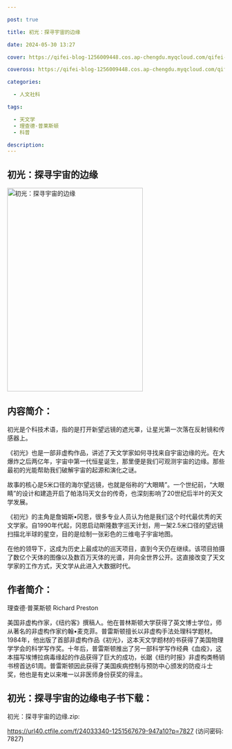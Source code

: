 ```yaml
---

post: true

title: 初光：探寻宇宙的边缘

date: 2024-05-30 13:27

cover: https://qifei-blog-1256009448.cos.ap-chengdu.myqcloud.com/qifei-blog/s34342358.jpg

coveross: https://qifei-blog-1256009448.cos.ap-chengdu.myqcloud.com/qifei-blog/s34342358.jpg

categories:

  - 人文社科

tags:

  - 天文学
  - 理查德·普莱斯顿
  - 科普

description:
---
```


## 初光：探寻宇宙的边缘

<img alt="初光：探寻宇宙的边缘" class="aligncenter loading" data-was-processed="true" decoding="async" fetchpriority="high" height="471" src="https://qifei-blog-1256009448.cos.ap-chengdu.myqcloud.com/qifei-blog/s34342358.jpg" style="cursor: zoom-in;" width="314"/>

## 内容简介：

初光是个科技术语，指的是打开新望远镜的遮光罩，让星光第一次落在反射镜和传感器上。

《初光》也是一部非虚构作品，讲述了天文学家如何寻找来自宇宙边缘的光。在大爆炸之后两亿年，宇宙中第一代恒星诞生，那里便是我们可观测宇宙的边缘。那些最初的光能帮助我们破解宇宙的起源和演化之谜。

故事的核心是5米口径的海尔望远镜，也就是俗称的“大眼睛”。一个世纪前，“大眼睛”的设计和建造开启了帕洛玛天文台的传奇，也深刻影响了20世纪后半叶的天文学发展。

《初光》的主角是詹姆斯•冈恩，很多专业人员认为他是我们这个时代最优秀的天文学家。自1990年代起，冈恩启动斯隆数字巡天计划，用一架2.5米口径的望远镜扫描北半球的星空，目的是绘制一张彩色的三维电子宇宙地图。

在他的领导下，这成为历史上最成功的巡天项目，直到今天仍在继续。该项目拍摄了数亿个天体的图像以及数百万天体的光谱，并向全世界公开。这直接改变了天文学家的工作方式，天文学从此进入大数据时代。

## 作者简介：

理查德·普莱斯顿 Richard Preston

美国非虚构作家，《纽约客》撰稿人。他在普林斯顿大学获得了英文博士学位，师从著名的非虚构作家约翰•麦克菲。普雷斯顿擅长以非虚构手法处理科学题材。1984年，他出版了首部非虚构作品《初光》，这本天文学题材的书获得了美国物理学学会的科学写作奖。十年后，普雷斯顿推出了另一部科学写作经典《血疫》，这本描写埃博拉病毒缘起的作品获得了巨大的成功，长踞《纽约时报》非虚构类畅销书榜首达61周。普雷斯顿因此获得了美国疾病控制与预防中心颁发的防疫斗士奖，他也是有史以来唯一以非医师身份获奖的得主。

## 初光：探寻宇宙的边缘电子书下载：

初光：探寻宇宙的边缘.zip: 

https://url40.ctfile.com/f/24033340-1251567679-947a10?p=7827 (访问密码: 7827)

